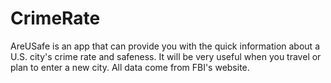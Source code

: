 # CrimeRate
AreUSafe is an app that can provide you with the quick information about a U.S. city's crime rate and safeness. It will be very useful when you travel or plan to enter a new city. All data come from FBI's website.
